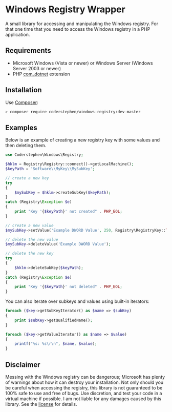 # Windows Registry Wrapper
A small library for accessing and manipulating the Windows registry. For that
one time that you need to access the Windows registry in a PHP application.

## Requirements
- Microsoft Windows (Vista or newer) or Windows Server (Windows Server 2003 or
  newer)
- PHP [com_dotnet](http://php.net/manual/en/book.com.php) extension

## Installation
Use [Composer](http://getcomposer.org):

```sh
> composer require coderstephen/windows-registry:dev-master
```

## Examples
Below is an example of creating a new registry key with some values and then
deleting them.

```php
use Coderstephen\Windows\Registry;

$hklm = Registry\Registry::connect()->getLocalMachine();
$keyPath = 'Software\\MyKey\\MySubKey';

// create a new key
try
{
    $mySubKey = $hklm->createSubKey($keyPath);
}
catch (Registry\Exception $e)
{
    print "Key '{$keyPath}' not created" . PHP_EOL;
}

// create a new value
$mySubKey->setValue('Example DWORD Value', 250, Registry\RegistryKey::TYPE_DWORD);

// delete the new value
$mySubKey->deleteValue('Example DWORD Value');

// delete the new key
try
{
    $hklm->deleteSubKey($keyPath);
}
catch (Registry\Exception $e)
{
    print "Key '{$keyPath}' not deleted" . PHP_EOL;
}
```

You can also iterate over subkeys and values using built-in iterators:

```php
foreach ($key->getSubKeyIterator() as $name => $subKey)
{
    print $subKey->getQualifiedName();
}

foreach ($key->getValueIterator() as $name => $value)
{
    printf("%s: %s\r\n", $name, $value);
}
```

## Disclaimer
Messing with the Windows registry can be dangerous; Microsoft has plenty of
warnings about how it can destroy your installation. Not only should you be
careful when accessing the registry, this library is not guaranteed to be 100%
safe to use and free of bugs. Use discretion, and test your code in a virtual
machine if possible. I am not liable for any damages caused by this library.
See the [license](LICENSE) for details.
